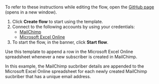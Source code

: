 To refer to these instructions while editing the flow, open the [GitHub page](https://github.com/ot4i/app-connect-templates/tree/main/resources/markdown/Append%20a%20row%20in%20the%20Microsoft%20Excel%20Online%20spreadsheet%20when%20a%20new%20subscriber%20is%20created%20in%20MailChimp_instructions.md) (opens in a new window).

1. Click **Create flow** to start using the template.
2. Connect to the following accounts by using your credentials:
   - [MailChimp](https://www.ibm.com/docs/en/app-connect/containers_cd?topic=apps-mailchimp)
   - [Microsoft Excel Online](https://www.ibm.com/docs/en/app-connect/containers_cd?topic=apps-microsoft-excel-online)
3. To start the flow, in the banner, click **Start flow**.


Use this template to append a row in the Microsoft Excel Online spreadsheet whenever a new subscriber is created in MailChimp. 

In this example, the MailChimp sucbriber details are appended to the Microsoft Excel Online spreadsheet for each newly created MailChimp sucbriber that has a unique email address.






